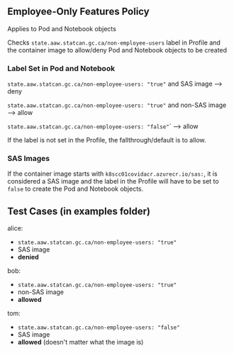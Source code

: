 ## Employee-Only Features Policy

Applies to Pod and Notebook objects

Checks `state.aaw.statcan.gc.ca/non-employee-users` label in Profile and the container image to allow/deny Pod and Notebook objects to be created

### Label Set in Pod and Notebook

`state.aaw.statcan.gc.ca/non-employee-users: "true"` and SAS image --> deny

`state.aaw.statcan.gc.ca/non-employee-users: "true"` and non-SAS image --> allow

`state.aaw.statcan.gc.ca/non-employee-users: "false"`´ --> allow 

If the label is not set in the Profile, the fallthrough/default is to allow.

### SAS Images

If the container image starts with `k8scc01covidacr.azurecr.io/sas:`, it is considered a SAS image and the label in the Profile will have to be set to `false` to create the Pod and Notebook objects.

## Test Cases (in examples folder)

alice:
- `state.aaw.statcan.gc.ca/non-employee-users: "true"`
- SAS image
- **denied**

bob:
- `state.aaw.statcan.gc.ca/non-employee-users: "true"`
- non-SAS image
- **allowed**

tom:
- `state.aaw.statcan.gc.ca/non-employee-users: "false"`
- SAS image
- **allowed** (doesn't matter what the image is)
